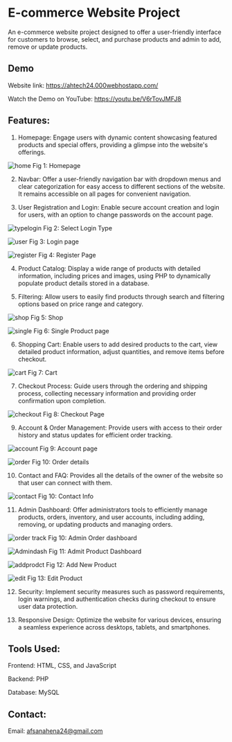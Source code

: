 
# E-commerce Website Project 

An e-commerce website project designed to offer a user-friendly interface for customers to browse, select, and purchase products and admin to add, remove or update products.






## Demo
Website link:
https://ahtech24.000webhostapp.com/

Watch the Demo on YouTube:
https://youtu.be/V6rTovJMFJ8



## Features:

1. Homepage: Engage users with dynamic content showcasing featured products and special offers, providing a glimpse into the website's offerings.


![home](https://github.com/Afsana2020/ecomwebproject/assets/65228189/6134d170-f99a-464c-b098-690438492819)
Fig 1: Homepage

2. Navbar: Offer a user-friendly navigation bar with dropdown menus and clear categorization for easy access to different sections of the website. It remains accessible on all pages for convenient navigation.

3. User Registration and Login: Enable secure account creation and login for users, with an option to change passwords on the account page.


![typelogin](https://github.com/Afsana2020/ecomwebproject/assets/65228189/0a6baf89-f1df-4cd2-9c02-b5b7b8637f6c)
Fig 2: Select Login Type


![user](https://github.com/Afsana2020/ecomwebproject/assets/65228189/223ecfc8-4479-40e5-b96f-d46dcd85b356)
Fig 3: Login page


![register](https://github.com/Afsana2020/ecomwebproject/assets/65228189/73bed88c-ff18-41c7-ace8-00f96d7a64a9)
Fig 4: Register Page

4. Product Catalog: Display a wide range of products with detailed information, including prices and images, using PHP to dynamically populate product details stored in a database.
  
5. Filtering: Allow users to easily find products through search and filtering options based on price range and category.


![shop](https://github.com/Afsana2020/ecomwebproject/assets/65228189/c6c6dd76-97c3-4a0d-868c-057b2c95d11e)
Fig 5: Shop


![single](https://github.com/Afsana2020/ecomwebproject/assets/65228189/dd5c5ed9-655d-4907-8ff2-c8165c190ce7)
Fig 6: Single Product page


6. Shopping Cart: Enable users to add desired products to the cart, view detailed product information, adjust quantities, and remove items before checkout.


![cart](https://github.com/Afsana2020/ecomwebproject/assets/65228189/181724df-ec3d-43a0-981b-f0c41dc4b009)
Fig 7: Cart


7. Checkout Process: Guide users through the ordering and shipping process, collecting necessary information and providing order confirmation upon completion.


![checkout](https://github.com/Afsana2020/ecomwebproject/assets/65228189/34dd54cd-f271-4ab4-8722-bda551ed246a)
Fig 8: Checkout Page


9. Account & Order Management: Provide users with access to their order history and status updates for efficient order tracking.

![account](https://github.com/Afsana2020/ecomwebproject/assets/65228189/b2d07fd7-ed3c-402b-9f99-769fd446323e)
Fig 9: Account page


![order](https://github.com/Afsana2020/ecomwebproject/assets/65228189/b55ac844-04b7-4a81-83cd-754dccf22381)
Fig 10: Order details


10. Contact and FAQ: Provides all the details of the owner of the website so that user can connect with them.


![contact](https://github.com/Afsana2020/ecomwebproject/assets/65228189/55e43e03-8b7e-40b8-94a9-af4c368bd0a0)
Fig 10: Contact Info


11. Admin Dashboard: Offer administrators tools to efficiently manage products, orders, inventory, and user accounts, including adding, removing, or updating products and managing orders.


![order track](https://github.com/Afsana2020/ecomwebproject/assets/65228189/4d489649-2f08-4a37-a143-309967fedb98)
Fig 10: Admin Order dashboard


![Admindash](https://github.com/Afsana2020/ecomwebproject/assets/65228189/ecb631ac-2ff2-4200-8159-9e435c88db01)
Fig 11: Admit Product Dashboard


![addprodct](https://github.com/Afsana2020/ecomwebproject/assets/65228189/7e112760-663a-4993-b13d-1e828fd8625d)
Fig 12: Add New Product

![edit](https://github.com/Afsana2020/ecomwebproject/assets/65228189/8cb8a96b-64ba-4a4e-a950-7dc985a5a43c)
Fig 13: Edit Product


12. Security: Implement security measures such as password requirements, login warnings, and authentication checks during checkout to ensure user data protection.

13. Responsive Design: Optimize the website for various devices, ensuring a seamless experience across desktops, tablets, and smartphones.

## Tools Used:

Frontend: HTML, CSS, and JavaScript

Backend: PHP

Database: MySQL
## Contact:

Email: afsanahena24@gmail.com
